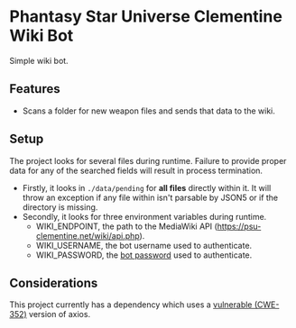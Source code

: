 # Phantasy Star Universe Clementine Wiki Bot
Simple wiki bot.

## Features
- Scans a folder for new weapon files and sends that data to the wiki.

## Setup
The project looks for several files during runtime. Failure to provide proper data for any of the searched fields will result in process termination.
- Firstly, it looks in `./data/pending` for **all files** directly within it. It will throw an exception if any file within isn't parsable by JSON5 or if the directory is missing.
- Secondly, it looks for three environment variables during runtime.
  - WIKI_ENDPOINT, the path to the MediaWiki API (https://psu-clementine.net/wiki/api.php).
  - WIKI_USERNAME, the bot username used to authenticate.
  - WIKI_PASSWORD, the [bot password](https://psu-clementine.net/wiki/index.php/Special:BotPasswords) used to authenticate.

## Considerations
This project currently has a dependency which uses a [vulnerable (CWE-352)](https://github.com/advisories/GHSA-wf5p-g6vw-rhxx) version of axios.